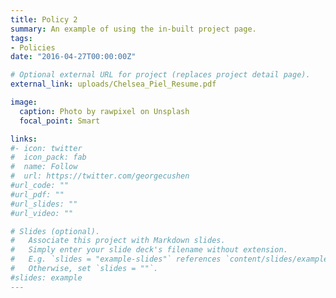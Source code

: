 ```yaml
---
title: Policy 2
summary: An example of using the in-built project page.
tags:
- Policies
date: "2016-04-27T00:00:00Z"

# Optional external URL for project (replaces project detail page).
external_link: uploads/Chelsea_Piel_Resume.pdf

image:
  caption: Photo by rawpixel on Unsplash
  focal_point: Smart

links:
#- icon: twitter
#  icon_pack: fab
#  name: Follow
#  url: https://twitter.com/georgecushen
#url_code: ""
#url_pdf: ""
#url_slides: ""
#url_video: ""

# Slides (optional).
#   Associate this project with Markdown slides.
#   Simply enter your slide deck's filename without extension.
#   E.g. `slides = "example-slides"` references `content/slides/example-slides.md`.
#   Otherwise, set `slides = ""`.
#slides: example
---
```

